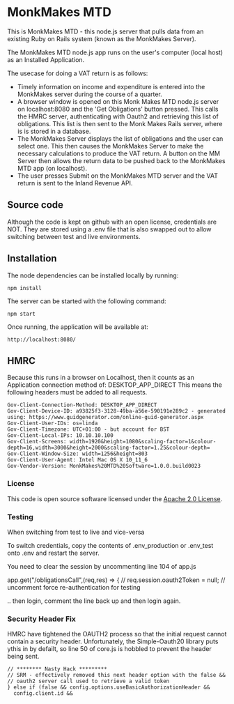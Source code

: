 MonkMakes MTD
=========================

This is MonkMakes MTD - this node.js server that pulls data from an existing Ruby on Rails system (known as the MonkMakes Server).

The MonkMakes MTD node.js app runs on the user's computer (local host) as an Installed Application. 

The usecase for doing a VAT return is as follows:
* Timely information on income and expenditure is entered into the MonkMakes server during the course of a quarter.
* A browser window is opened on this Monk Makes MTD node.js server on localhost:8080 and the 'Get Obligations' button pressed. This calls the
HMRC server, authenticating with Oauth2 and retrieving this list of obligations. This list is then sent to the Monk Makes 
Rails server, where is is stored in a database.
* The MonkMakes Server displays the list of obligations and the user can select one. This then causes the MonkMakes Server
to make the necessary calculations to produce the VAT return. A button on the MM Server then allows the return data to be 
pushed back to the MonkMakes MTD app (on localhost).
* The user presses Submit on the MonkMakes MTD server and the VAT return is sent to the Inland Revenue API.

Source code
------------
Although the code is kept on github with an open license, credentials are NOT. They are stored using a .env file that is 
also swapped out to allow switching between test and live environments.


Installation
------------

The node dependencies can be installed locally by running:
```
npm install
```

The server can be started with the following command:
```
npm start
```

Once running, the application will be available at:

```
http://localhost:8080/
```


HMRC
----
Because this runs in a browser on Localhost, then it counts as an Application connection method of: DESKTOP_APP_DIRECT 
This means the following headers must be added to all requests.
```
Gov-Client-Connection-Method: DESKTOP_APP_DIRECT
Gov-Client-Device-ID: a93825f3-3128-49ba-a56e-590191e289c2 - generated using: https://www.guidgenerator.com/online-guid-generator.aspx
Gov-Client-User-IDs: os=linda
Gov-Client-Timezone: UTC+01:00 - but account for BST
Gov-Client-Local-IPs: 10.10.10.100
Gov-Client-Screens: width=1920&height=1080&scaling-factor=1&colour-depth=16,width=3000&height=2000&scaling-factor=1.25&colour-depth=
Gov-Client-Window-Size: width=1256&height=803
Gov-Client-User-Agent: Intel Mac OS X 10_11_6
Gov-Vendor-Version: MonkMakes%20MTD%20Software=1.0.0.build0023

```



### License

This code is open source software licensed under the [Apache 2.0 License]("http://www.apache.org/licenses/LICENSE-2.0.html").


### Testing 

When switching from test to live and vice-versa 

To switch credentials, copy the contents of .env_production or .env_test onto .env and restart the server.

You need to clear the session by uncommenting line 104 of app.js

app.get("/obligationsCall",(req,res) => {
  // req.session.oauth2Token = null;  // uncomment force re-authentication for testing

.. then login, comment the line back up and then login again.


### Security Header Fix

HMRC have tightened the OAUTH2 process so that the initial request cannot contain a security header. 
Unfortunately, the Simple-Oauth20 library puts ythis in by defailt, so line 50 of core.js is hobbled to 
prevent the header being sent.

    // ******** Nasty Hack *********
    // SRM - effectively removed this next header option with the false &&
    // oauth2 server call used to retrieve a valid token
    } else if (false && config.options.useBasicAuthorizationHeader &&
      config.client.id &&

